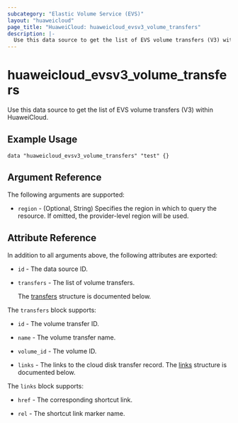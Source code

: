 ```yaml
---
subcategory: "Elastic Volume Service (EVS)"
layout: "huaweicloud"
page_title: "HuaweiCloud: huaweicloud_evsv3_volume_transfers"
description: |-
  Use this data source to get the list of EVS volume transfers (V3) within HuaweiCloud.
---
```


# huaweicloud_evsv3_volume_transfers

Use this data source to get the list of EVS volume transfers (V3) within HuaweiCloud.

## Example Usage

```hcl
data "huaweicloud_evsv3_volume_transfers" "test" {}
```

## Argument Reference

The following arguments are supported:

* `region` - (Optional, String) Specifies the region in which to query the resource.
  If omitted, the provider-level region will be used.

## Attribute Reference

In addition to all arguments above, the following attributes are exported:

* `id` - The data source ID.

* `transfers` - The list of volume transfers.

  The [transfers](#transfers_struct) structure is documented below.

<a name="transfers_struct"></a>
The `transfers` block supports:

* `id` - The volume transfer ID.

* `name` - The volume transfer name.

* `volume_id` - The volume ID.

* `links` - The links to the cloud disk transfer record.
  The [links](#links_struct) structure is documented below.

<a name="links_struct"></a>
The `links` block supports:

* `href` - The corresponding shortcut link.

* `rel` - The shortcut link marker name.
